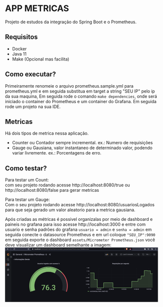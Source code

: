 # APP METRICAS
Projeto de estudos da integração do Spring Boot e o Prometheus.
## Requisitos

* Docker
* Java 11
* Make (Opcional mas facilita)


## Como executar?  

Primeiramente renomeie o arquivo prometheus.sample.yml para prometheus.yml e em seguida substitua em target a string "SEU IP" pelo ip da sua maquina, Em seguida rode o comando `make dependencies`, onde será iniciado o container do Prometheus 
e um container do Grafana.
Em seguida rode um projeto na sua IDE.

## Metricas
Há dois tipos de metrica nessa aplicação.
* Counter ou Contador sempre incremental. ex.: Numero de requisições
* Gauge ou Gausiana, valor instantaneo de determinado valor, podendo variar livremente. ex.: Porcentagens de erro.

## Como testar?

Para testar um Count:  
com seu projeto  rodando acesse http://localhost:8080/true ou http://localhost:8080/false para gerar metricas

Para testar um Gauge:  
Com o seu projeto rodando acesse http://localhost:8080/usuariosLogados para que seja gerado 
um valor aleatorio para a metrica gausiana.

Após criadas as métricas é possivel organizalas por meio de dashboard e paineis no grafana
para isso acesse http://localhost:3000 e entre com usuario e senha padrões do grafana `usuario = admin` e `senha = admin`
em seguida conecte o datasource Prometheus e em url coloque `"SEU_IP":9090` em seguida exporte o dashboard `assets/Micrometer Prometheus.json` você deve visualizar um dashboard semelhante a imagem:  
![Dashboard Grafana](assets/dashboard.png "Dashboard grafana")
